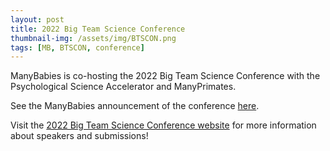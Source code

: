 ```yaml
---
layout: post
title: 2022 Big Team Science Conference
thumbnail-img: /assets/img/BTSCON.png
tags: [MB, BTSCON, conference]
---
```


ManyBabies is co-hosting the 2022 Big Team Science Conference with the Psychological Science Accelerator and ManyPrimates.

See the ManyBabies announcement of the conference [here]({{site.baseurl}}/newsletters/2022-btscon/).

Visit the [2022 Big Team Science Conference website](https://bigteamscienceconference.github.io) for more information about speakers and submissions!